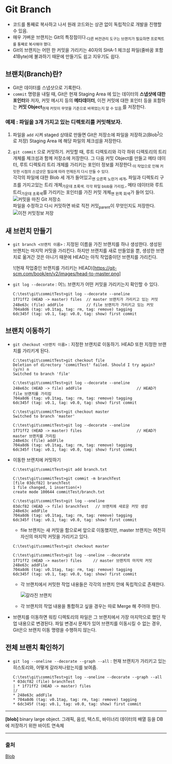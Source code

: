 # Git Branch

- 코드를 통째로 복사하고 나서 원래 코드와는 상관 없이 독립적으로 개발을 진행할 수 있음.
- 매우 가벼운 브랜치는 Git의 특장점이다.<sub>다른 버전관리 도구는 브랜치가 필요하면 프로젝트를 통째로 복사해야 했다.</sub>
- Git의 브랜치는 어떤 한 커밋을 가리키는 40자의 SHA-1 체크섬 파일(줄바꿈 포함 41Byte)에 불과하기 때문에 만들기도 쉽고 지우기도 쉽다.

## 브랜치(Branch)란?

- Git은 데이터를 스냅샷으로 기록한다.
- `commit` 명령을 내릴 때, Git은 현재 Staging Area 에 있는 데이터의 **스냅샷에 대한 포인터**와 저자, 커밋 메시지 등의 **메타데이터**, 이전 커밋에 대한 포인터 등을 포함하는 **커밋 Object**<sub>현재 커밋이 무엇을 기준으로 바뀌었는지 알 수 있음.</sub>를 저장한다.

### 예제 : 파일을 3개 가지고 있는 디렉토리를 커밋해보자.

1. 파일을 `add` 시켜 staged 상태로 만들면 Git은 저장소에 파일을 저장하고(Blob<sup>[1](#blob)</sup>으로 저장) Staging Area 에 해당 파일의 체크섬을 저장한다.

2. `git commit` 으로 커밋하기. 커밋할 때, 루트 디렉토리와 각각 하위 디렉토리의 트리 개체를 체크섬과 함께 저장소에 저장한다. 그 다음 커밋 Object를 만들고 메타 데이터, 루트 디렉토리 트리 개체를 가리키는 포인터 정보를 저장한다.<sub>이 작업으로 인해 커밋한 시점의 스냅샷은 필요에 따라 언제든지 다시 만들 수 있다.</sub>
   <br/>
   각각의 파일에 대한 Blob 세 개가 들어있고<sub>맨 오른쪽 노란거 세개</sub>, 파일과 디렉토리 구조를 가지고있는 트리 개체<sub>가운데 초록색. 각각 파일 blob을 가리킴.</sub>, 메타 데이터와 루트 트리<sub>가운데 초록색</sub>를 가리키는 포인터를 가진 커밋 개체<sub>맨 왼쪽 회색</sub>가 들어 있다.
   ![커밋을 마친 Git 저장소](https://git-scm.com/book/en/v2/images/commit-and-tree.png "600x400")
   <br/>
   파일을 수정하고 다시 커밋하면 바로 직전 커밋<sub>parent</sub>이 무엇인지도 저장한다.
   ![이전 커밋정보 저장](https://git-scm.com/book/en/v2/images/commits-and-parents.png "600x400")

## 새 브런치 만들기

- `git branch <브랜치 이름>` : 지정된 이름을 가진 브랜치를 하나 생성한다. 생성된 브랜치는 마지막 커밋을 가리킨다. 하지만 브랜치를 새로 만들었을 뿐, 생성한 브랜치로 옮겨간 것은 아니기 때문에 HEAD는 아직 작업중이던 브랜치를 가리킨다.

  !(현재 작업중인 브랜치를 가리키는 HEAD)[https://git-scm.com/book/en/v2/images/head-to-master.png]

- `git log --decorate` : 어느 브랜치가 어떤 커밋을 가리키는지 확인할 수 있다.

  ```
  C:\test\git\commitTest>git log --decorate --oneline
  1f71ff2 (HEAD -> master) files  // master 브랜치가 가리키고 있는 커밋
  248e63c (file) addFile          // file 브랜치가 가리키고 있는 커밋
  704a8d6 (tag: v0.1tag, tag: rm, tag: remove) tagging
  6dc345f (tag: v0.1, tag: v0.0, tag: show) first commit
  ```

## 브랜치 이동하기

- `git checkout <브랜치 이름>` : 지정한 브랜치로 이동하기. HEAD 또한 지정한 브랜치를 가리키게 된다.

  ```
  C:\test\git\commitTest>git checkout file
  Deletion of directory 'commitTest' failed. Should I try again? (y/n) n
  Switched to branch 'file'

  C:\test\git\commitTest>git log --decorate --oneline
  248e63c (HEAD -> file) addFile                        // HEAD가 file 브랜치를 가리킴
  704a8d6 (tag: v0.1tag, tag: rm, tag: remove) tagging
  6dc345f (tag: v0.1, tag: v0.0, tag: show) first commit

  C:\test\git\commitTest>git checkout master
  Switched to branch 'master'

  C:\test\git\commitTest>git log --decorate --oneline
  1f71ff2 (HEAD -> master) files                        // HEAD가 master 브랜치를 가리킴
  248e63c (file) addFile
  704a8d6 (tag: v0.1tag, tag: rm, tag: remove) tagging
  6dc345f (tag: v0.1, tag: v0.0, tag: show) first commit
  ```

- 이동한 브랜치에 커밋하기

  ```
  C:\test\git\commitTest>git add branch.txt

  C:\test\git\commitTest>git commit -m branchTest
  [file 03dcf82] branchTest
  1 file changed, 1 insertion(+)
  create mode 100644 commitTest/branch.txt

  C:\test\git\commitTest>git log --oneline
  03dcf82 (HEAD -> file) branchTest   // 브랜치에 새로운 커밋 생성
  248e63c addFile
  704a8d6 (tag: v0.1tag, tag: rm, tag: remove) tagging
  6dc345f (tag: v0.1, tag: v0.0, tag: show) first commit
  ```

  - file 브랜치는 새 커밋을 함으로써 앞으로 이동했지만, master 브랜치는 여전히 자신의 마지막 커밋을 가리키고 있다.

  ```
  C:\test\git\commitTest>git checkout master

  C:\test\git\commitTest>git log --oneline --decorate
  1f71ff2 (HEAD -> master) files     // master 브랜치의 마지막 커밋
  248e63c addFile
  704a8d6 (tag: v0.1tag, tag: rm, tag: remove) tagging
  6dc345f (tag: v0.1, tag: v0.0, tag: show) first commit
  ```

  - 각 브랜치에서 커밋한 작업 내용들은 각각의 브랜치 안에 독립적으로 존재한다.

    ![갈라진 브랜치](https://git-scm.com/book/en/v2/images/advance-master.png)

  - 각 브랜치의 작업 내용을 통합하고 싶을 경우는 따로 Merge 해 주어야 한다.

- 브랜치를 이동하면 워킹 디렉토리의 파일은 그 브랜치에서 가장 마지막으로 했던 작업 내용으로 변경된다. 파일 변경시 문제가 있어 브랜치를 이동시킬 수 없는 경우, Git은으 브랜치 이동 명령을 수행하지 않는다.

## 전체 브랜치 확인하기

- `git log --oneline --decorate --graph --all` : 현재 브랜치가 가리키고 있는 히스토리와, 어떻게 갈라져나왔는지를 보여줌.

  ```
  C:\test\git\commitTest>git log --oneline --decorate --graph --all
  * 03dcf82 (file) branchTest
  | * 1f71ff2 (HEAD -> master) files
  |/
  * 248e63c addFile
  * 704a8d6 (tag: v0.1tag, tag: rm, tag: remove) tagging
  * 6dc345f (tag: v0.1, tag: v0.0, tag: show) first commit
  ```

---

<strong id="blob">[blob]</strong> binary large object. 그래픽, 음성, 텍스트, 바이너리 데이터의 배열 등을 DB에 저장하기 위한 바이트 연속체

---

### 출처

[Blob](https://terms.naver.com/entry.nhn?docId=1592087&cid=50372&categoryId=50372)
<br>
